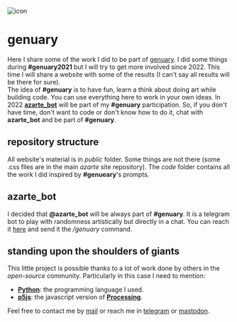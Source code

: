 ![icon](https://gitlab.com/azarte/genuary/-/raw/themoststable/assets/img/logo_64.png)

# genuary

Here I share some of the work I did to be part of [genuary](htps://genuary.art). I did some things during
**#genuary2021** but I will try to get more involved since 2022. This time I will share a website with some of the
results (I can't say all results will be there for sure).  
The idea of **#genuary** is to have fun, learn a think about doing art while building code. You can use everything
here to work in your own ideas. In 2022 [**azarte_bot**](https://t.me/azarte_bot) will be part of my **#genuary**
participation. So, if you don't have time, don't want to code or don't know how to do it, chat with **azarte_bot**
and be part of **#genuary**.  

## repository structure

All website's material is in *public* folder. Some things are not there (some .css files are in the main *azarte*
site repository). The *code* folder contains all the work I did inspired by **#genueary**'s prompts.  

## azarte_bot

I decided that **@azarte_bot** will be always part of **#genuary**. It is a telegram bot to play with randomness
artistically but directly in a chat. You can reach it [here]("https://t.me/azarte_bot")
and send it the */genuary* command.  

## standing upon the shoulders of giants

This little project is possible thanks to a lot of work done by others in the *open-source* community. Particularly in
this case I need to mention:

- [**Python**](https://www.python.org/): the programming language I used.  
- [**p5js**](https://p5js.org/): the javascript version of [**Processing**](https://processing.org).  

Feel free to contact me by [mail](mailto:rodrigovalla@protonmail.ch) or reach me in
[telegram](https://t.me/rvalla) or [mastodon](https://fosstodon.org/@rvalla).
